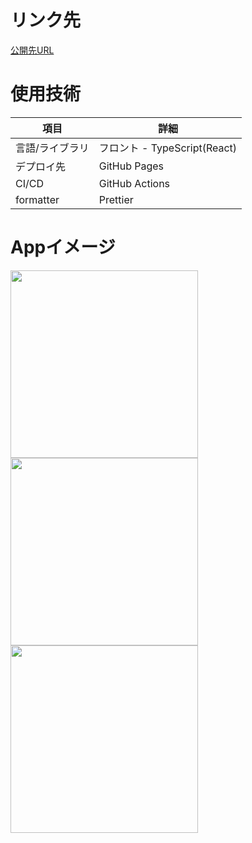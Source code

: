 # リンク先
[公開先URL](https://sobaotto.github.io/react-hooks-todo-app/)

# 使用技術

項目|詳細
-|-
言語/ライブラリ|フロント  - TypeScript(React)
デプロイ先|GitHub Pages
CI/CD|GitHub Actions
formatter|Prettier
 
# Appイメージ
<img src="https://user-images.githubusercontent.com/75721044/117648111-cc0e5900-b1c8-11eb-8fd5-6ce721dc9de7.png" width="300px">
<img src="https://user-images.githubusercontent.com/75721044/117648209-e7796400-b1c8-11eb-83c7-8dbc110bf4d6.png" width="300px">
<img src="https://user-images.githubusercontent.com/75721044/117648212-e8aa9100-b1c8-11eb-920e-d5bdfe610be6.png" width="300px">
